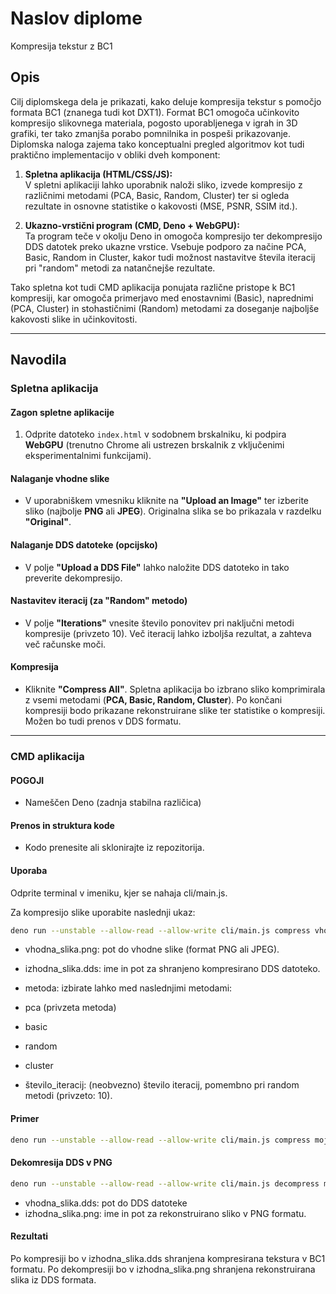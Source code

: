 # Naslov diplome

Kompresija tekstur z BC1

## Opis

Cilj diplomskega dela je prikazati, kako deluje kompresija tekstur s pomočjo formata BC1 (znanega tudi kot DXT1). Format BC1 omogoča učinkovito kompresijo slikovnega materiala, pogosto uporabljenega v igrah in 3D grafiki, ter tako zmanjša porabo pomnilnika in pospeši prikazovanje. Diplomska naloga zajema tako konceptualni pregled algoritmov kot tudi praktično implementacijo v obliki dveh komponent:

1. **Spletna aplikacija (HTML/CSS/JS):**  
   V spletni aplikaciji lahko uporabnik naloži sliko, izvede kompresijo z različnimi metodami (PCA, Basic, Random, Cluster) ter si ogleda rezultate in osnovne statistike o kakovosti (MSE, PSNR, SSIM itd.).

2. **Ukazno-vrstični program (CMD, Deno + WebGPU):**  
   Ta program teče v okolju Deno in omogoča kompresijo ter dekompresijo DDS datotek preko ukazne vrstice. Vsebuje podporo za načine PCA, Basic, Random in Cluster, kakor tudi možnost nastavitve števila iteracij pri "random" metodi za natančnejše rezultate.

Tako spletna kot tudi CMD aplikacija ponujata različne pristope k BC1 kompresiji, kar omogoča primerjavo med enostavnimi (Basic), naprednimi (PCA, Cluster) in stohastičnimi (Random) metodami za doseganje najboljše kakovosti slike in učinkovitosti.

---

## Navodila

### Spletna aplikacija

#### Zagon spletne aplikacije

1. Odprite datoteko `index.html` v sodobnem brskalniku, ki podpira **WebGPU** (trenutno Chrome ali ustrezen brskalnik z vključenimi eksperimentalnimi funkcijami).

#### Nalaganje vhodne slike

- V uporabniškem vmesniku kliknite na **"Upload an Image"** ter izberite sliko (najbolje **PNG** ali **JPEG**). Originalna slika se bo prikazala v razdelku **"Original"**.

#### Nalaganje DDS datoteke (opcijsko)

- V polje **"Upload a DDS File"** lahko naložite DDS datoteko in tako preverite dekompresijo.

#### Nastavitev iteracij (za "Random" metodo)

- V polje **"Iterations"** vnesite število ponovitev pri naključni metodi kompresije (privzeto 10). Več iteracij lahko izboljša rezultat, a zahteva več računske moči.

#### Kompresija

- Kliknite **"Compress All"**. Spletna aplikacija bo izbrano sliko komprimirala z vsemi metodami (**PCA, Basic, Random, Cluster**). Po končani kompresiji bodo prikazane rekonstruirane slike ter statistike o kompresiji. Možen bo tudi prenos v DDS formatu.

---

### CMD aplikacija

#### POGOJI

- Nameščen Deno (zadnja stabilna različica)

#### Prenos in struktura kode

- Kodo prenesite ali sklonirajte iz repozitorija.

#### Uporaba

Odprite terminal v imeniku, kjer se nahaja cli/main.js.

Za kompresijo slike uporabite naslednji ukaz:

```bash
deno run --unstable --allow-read --allow-write cli/main.js compress vhodna_slika.png izhodna_slika.dds [metoda] [število_iteracij]
```

- vhodna_slika.png: pot do vhodne slike (format PNG ali JPEG).
- izhodna_slika.dds: ime in pot za shranjeno kompresirano DDS datoteko.
- metoda: izbirate lahko med naslednjimi metodami:

- pca (privzeta metoda)
- basic
- random
- cluster

- število_iteracij: (neobvezno) število iteracij, pomembno pri random metodi (privzeto: 10).

#### Primer

```bash
deno run --unstable --allow-read --allow-write cli/main.js compress moja_slika.png moja_slika.dds pca
```

#### Dekomresija DDS v PNG

```bash
deno run --unstable --allow-read --allow-write cli/main.js decompress moja_slika.dds izhodna_slika.png
```

- vhodna_slika.dds: pot do DDS datoteke
- izhodna_slika.png: ime in pot za rekonstruirano sliko v PNG formatu.

#### Rezultati

Po kompresiji bo v izhodna_slika.dds shranjena kompresirana tekstura v BC1 formatu.
Po dekompresiji bo v izhodna_slika.png shranjena rekonstruirana slika iz DDS formata.
